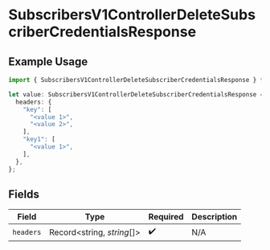 # SubscribersV1ControllerDeleteSubscriberCredentialsResponse

## Example Usage

```typescript
import { SubscribersV1ControllerDeleteSubscriberCredentialsResponse } from "@novu/api/models/operations";

let value: SubscribersV1ControllerDeleteSubscriberCredentialsResponse = {
  headers: {
    "key": [
      "<value 1>",
      "<value 2>",
    ],
    "key1": [
      "<value 1>",
    ],
  },
};
```

## Fields

| Field                      | Type                       | Required                   | Description                |
| -------------------------- | -------------------------- | -------------------------- | -------------------------- |
| `headers`                  | Record<string, *string*[]> | :heavy_check_mark:         | N/A                        |